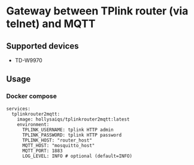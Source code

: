 # Gateway between TPlink router (via telnet) and MQTT

## Supported devices

* TD-W9970

## Usage

### Docker compose

```
services:
  tplinkrouter2mqtt:
    image: hollysaiqs/tplinkrouter2mqtt:latest
    environment:
      TPLINK_USERNAME: tplink HTTP admin
      TPLINK_PASSWORD: tplink HTTP password
      TPLINK_HOST: "router_host"
      MQTT_HOST: "mosquitto_host"
      MQTT_PORT: 1883
      LOG_LEVEL: INFO # optional (default=INFO)
```
